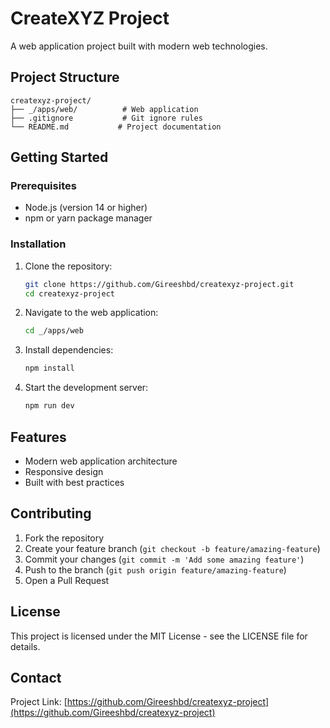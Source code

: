 # CreateXYZ Project

A web application project built with modern web technologies.

## Project Structure

```
createxyz-project/
├── _/apps/web/          # Web application
├── .gitignore           # Git ignore rules
└── README.md           # Project documentation
```

## Getting Started

### Prerequisites
- Node.js (version 14 or higher)
- npm or yarn package manager

### Installation

1. Clone the repository:
   ```bash
   git clone https://github.com/Gireeshbd/createxyz-project.git
   cd createxyz-project
   ```

2. Navigate to the web application:
   ```bash
   cd _/apps/web
   ```

3. Install dependencies:
   ```bash
   npm install
   ```

4. Start the development server:
   ```bash
   npm run dev
   ```

## Features

- Modern web application architecture
- Responsive design
- Built with best practices

## Contributing

1. Fork the repository
2. Create your feature branch (`git checkout -b feature/amazing-feature`)
3. Commit your changes (`git commit -m 'Add some amazing feature'`)
4. Push to the branch (`git push origin feature/amazing-feature`)
5. Open a Pull Request

## License

This project is licensed under the MIT License - see the LICENSE file for details.

## Contact

Project Link: [https://github.com/Gireeshbd/createxyz-project](https://github.com/Gireeshbd/createxyz-project)
